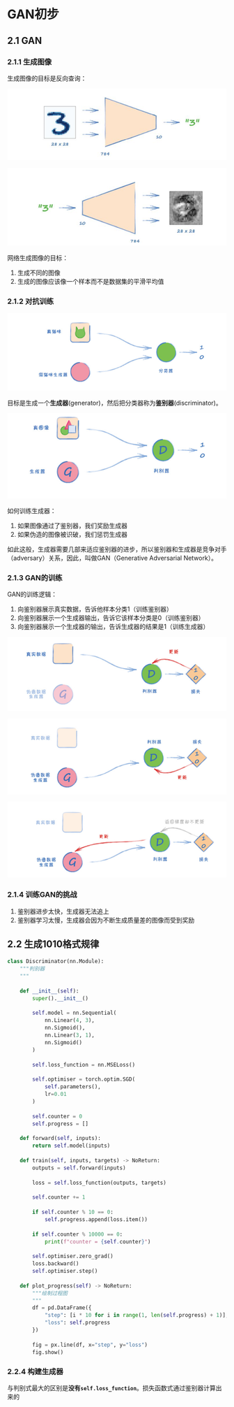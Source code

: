 # GAN初步

## 2.1 GAN

### 2.1.1 生成图像

生成图像的目标是反向查询：

![](assets/img/2021-12-19-17-58-07.png)

![](assets/img/2021-12-19-17-58-20.png)

网络生成图像的目标：

1. 生成不同的图像
2. 生成的图像应该像一个样本而不是数据集的平滑平均值

### 2.1.2 对抗训练

![](assets/img/2021-12-19-18-05-47.png)

目标是生成一个**生成器**(generator)，然后把分类器称为**鉴别器**(discriminator)。

![](assets/img/2021-12-19-18-08-16.png)

如何训练生成器：

1. 如果图像通过了鉴别器，我们奖励生成器
2. 如果伪造的图像被识破，我们惩罚生成器

如此这般，生成器需要几部来适应鉴别器的进步，所以鉴别器和生成器是竞争对手（adversary）关系，因此，叫做GAN（Generative Adversarial Network）。

### 2.1.3 GAN的训练

GAN的训练逻辑：

1. 向鉴别器展示真实数据，告诉他样本分类1（训练鉴别器）
2. 向鉴别器展示一个生成器输出，告诉它该样本分类是0（训练鉴别器）
3. 向鉴别器展示一个生成器的输出，告诉生成器的结果是1（训练生成器）

![](assets/img/2021-12-19-18-13-57.png)

![](assets/img/2021-12-19-18-14-28.png)

![](assets/img/2021-12-19-18-14-39.png)

### 2.1.4 训练GAN的挑战

1. 鉴别器进步太快，生成器无法追上
2. 鉴别器学习太慢，生成器会因为不断生成质量差的图像而受到奖励

## 2.2 生成1010格式规律


```python
class Discriminator(nn.Module):
    """判别器
    """

    def __init__(self):
        super().__init__()

        self.model = nn.Sequential(
            nn.Linear(4, 3),
            nn.Sigmoid(),
            nn.Linear(3, 1),
            nn.Sigmoid()
        )

        self.loss_function = nn.MSELoss()

        self.optimiser = torch.optim.SGD(
            self.parameters(),
            lr=0.01
        )

        self.counter = 0
        self.progress = []

    def forward(self, inputs):
        return self.model(inputs)
    
    def train(self, inputs, targets) -> NoReturn:
        outputs = self.forward(inputs)

        loss = self.loss_function(outputs, targets)

        self.counter += 1

        if self.counter % 10 == 0:
            self.progress.append(loss.item())

        if self.counter % 10000 == 0:
            print(f"counter = {self.counter}")

        self.optimiser.zero_grad()
        loss.backward()
        self.optimiser.step()

    def plot_progress(self) -> NoReturn:
        """绘制过程图
        """
        df = pd.DataFrame({
            "step": [i * 10 for i in range(1, len(self.progress) + 1)],
            "loss": self.progress
        })

        fig = px.line(df, x="step", y="loss")
        fig.show()
```

### 2.2.4 构建生成器

与判别式最大的区别是**没有`self.loss_function`**。损失函数式通过鉴别器计算出来的